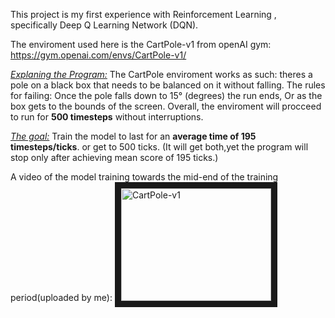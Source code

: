 
This project is my first experience with Reinforcement Learning , specifically Deep Q Learning Network (DQN).

The enviroment used here is the CartPole-v1 from openAI gym: https://gym.openai.com/envs/CartPole-v1/

<i><ins>Explaning the Program:</ins></i>
The CartPole enviroment works as such: theres a pole on a black box that needs to be balanced on it without falling.
The rules for failing: Once the pole falls down to 15° (degrees) the run ends, Or as the box gets to the bounds of the screen.
Overall, the enviroment will procceed to run for <b>500 timesteps</b> without interruptions.

<i><ins>The goal:</ins></i> Train the model to last for an <b>average time of 195 timesteps/ticks</b>. or get to 500 ticks. (It will get both,yet the program
will stop only after achieving mean score of 195 ticks.)

A video of the model training towards the mid-end of the training period(uploaded by me):
<a href="https://www.youtube.com/watch?v=d2ll4P5V14A
" target="_blank"><img src="https://i9.ytimg.com/vi/d2ll4P5V14A/mqdefault.jpg?time=1588324400265&sqp=COjOr_UF&rs=AOn4CLAIK_ZICeExh7xh6HyTT3G5WB6r7Q" 
alt="CartPole-v1" width="240" height="180" border="10" /></a>
